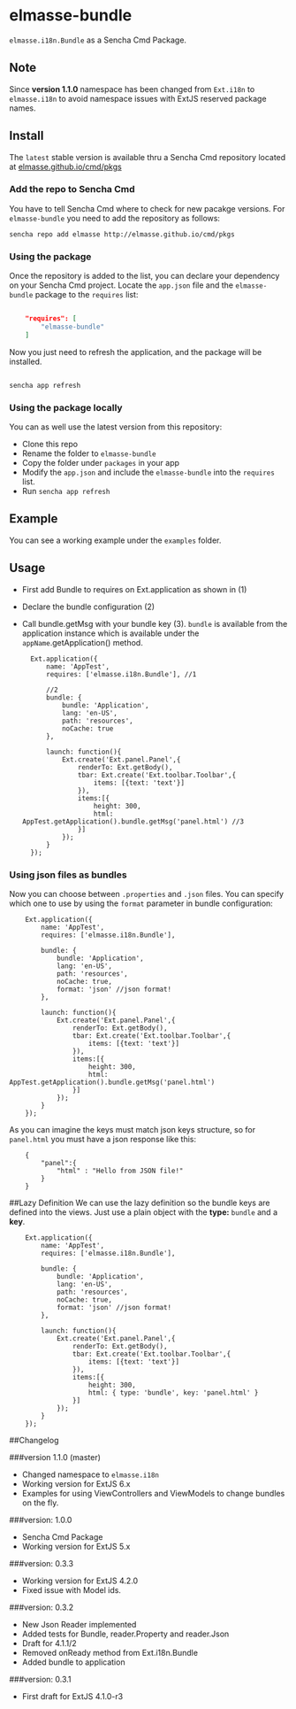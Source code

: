 # elmasse-bundle

`elmasse.i18n.Bundle` as a Sencha Cmd Package.

## Note
Since **version 1.1.0** namespace has been changed from `Ext.i18n` to `elmasse.i18n` to avoid namespace issues with ExtJS reserved package names.

## Install
The `latest` stable version is available thru a Sencha Cmd repository located at [elmasse.github.io/cmd/pkgs](http://elmasse.github.io/cmd/pkgs)

### Add the repo to Sencha Cmd
You have to tell Sencha Cmd where to check for new pacakge versions. For `elmasse-bundle` you need to add the repository as follows:

```
sencha repo add elmasse http://elmasse.github.io/cmd/pkgs

```

### Using the package
Once the repository is added to the list, you can declare your dependency on your Sencha Cmd project. Locate the `app.json` file and the `elmasse-bundle` package to the `requires` list:

```json

    "requires": [
        "elmasse-bundle"
    ]

```

Now you just need to refresh the application, and the package will be installed.


```

sencha app refresh

```

### Using the package locally
You can as well use the latest version from this repository:

- Clone this repo
- Rename the folder to `elmasse-bundle`
- Copy the folder under `packages` in your app
- Modify the `app.json` and include the `elmasse-bundle` into the `requires` list.
- Run `sencha app refresh`


## Example
You can see a working example under the `examples` folder.


## Usage

- First add Bundle to requires on Ext.application as shown in (1)
- Declare the bundle configuration (2)
- Call bundle.getMsg with your bundle key (3). `bundle` is available from the application instance which is available under the `appName`.getApplication() method. 
    

        Ext.application({
            name: 'AppTest',
            requires: ['elmasse.i18n.Bundle'], //1

            //2
            bundle: {
                bundle: 'Application',
                lang: 'en-US',
                path: 'resources',
                noCache: true
            },

            launch: function(){
                Ext.create('Ext.panel.Panel',{
                    renderTo: Ext.getBody(),
                    tbar: Ext.create('Ext.toolbar.Toolbar',{
                        items: [{text: 'text'}]
                    }),
                    items:[{
                        height: 300,
                        html: AppTest.getApplication().bundle.getMsg('panel.html') //3
                    }]
                });
            }   
        });


### Using json files as bundles
Now you can choose between `.properties` and `.json` files. You can specify which one to use by using the `format` parameter in bundle configuration:


        Ext.application({
            name: 'AppTest',
            requires: ['elmasse.i18n.Bundle'],

            bundle: {
                bundle: 'Application',
                lang: 'en-US',
                path: 'resources',
                noCache: true,
                format: 'json' //json format!
            },

            launch: function(){
                Ext.create('Ext.panel.Panel',{
                    renderTo: Ext.getBody(),
                    tbar: Ext.create('Ext.toolbar.Toolbar',{
                        items: [{text: 'text'}]
                    }),
                    items:[{
                        height: 300,
                        html: AppTest.getApplication().bundle.getMsg('panel.html')
                    }]
                });
            }   
        });

As you can imagine the keys must match json keys structure, so for `panel.html` you must have a json response like this:

        {
            "panel":{
                "html" : "Hello from JSON file!"
            }
        }


##Lazy Definition
We can use the lazy definition so the bundle keys are defined into the views. Just use a plain object with the **type:** `bundle` and a **key**.



        Ext.application({
            name: 'AppTest',
            requires: ['elmasse.i18n.Bundle'],

            bundle: {
                bundle: 'Application',
                lang: 'en-US',
                path: 'resources',
                noCache: true,
                format: 'json' //json format!
            },

            launch: function(){
                Ext.create('Ext.panel.Panel',{
                    renderTo: Ext.getBody(),
                    tbar: Ext.create('Ext.toolbar.Toolbar',{
                        items: [{text: 'text'}]
                    }),
                    items:[{
                        height: 300,
                        html: { type: 'bundle', key: 'panel.html' }
                    }]
                });
            }   
        });



##Changelog

###version 1.1.0 (master)
- Changed namespace to `elmasse.i18n`
- Working version for ExtJS 6.x
- Examples for using ViewControllers and ViewModels to change bundles on the fly.

###version: 1.0.0
- Sencha Cmd Package
- Working version for ExtJS 5.x

###version: 0.3.3
- Working version for ExtJS 4.2.0
- Fixed issue with Model ids.

###version: 0.3.2 
- New Json Reader implemented
- Added tests for Bundle, reader.Property and reader.Json
- Draft for 4.1.1/2 
- Removed onReady method from Ext.i18n.Bundle
- Added bundle to application

###version: 0.3.1
- First draft for ExtJS 4.1.0-r3
